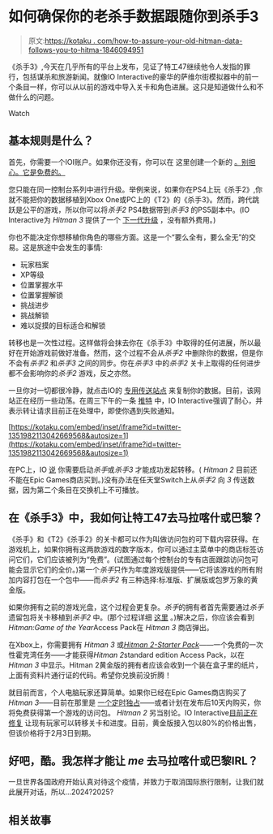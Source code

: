 # 如何确保你的老杀手数据跟随你到杀手3

> 原文:[https://kotaku . com/how-to-assure-your-old-hitman-data-follows-you-to-hitma-1846094951](https://kotaku.com/how-to-ensure-your-old-hitman-data-follows-you-to-hitma-1846094951)

《杀手3》,今天在几乎所有的平台上发布，见证了特工47继续他令人发指的罪行，包括谋杀和旅游新闻。就像IO Interactive的豪华的萨维尔街模拟器中的前一个条目一样，你可以从以前的游戏中导入关卡和角色进展。这只是知道做什么和不做什么的问题。

Watch

## 基本规则是什么？

首先，你需要一个IOI账户。如果你还没有，你可以在 这里创建一个新的 [。别担心。它是免费的。](https://identity.ioi.dk/connect/authorize?client_id=signup&redirect_uri=https%3A%2F%2Faccount.ioi.dk%2Fsignin-signup&response_type=id_token&scope=openid%20signup&response_mode=form_post&nonce=637467565771650075.MTVhMDk1OGItMjczOS00NjZiLTgzNGQtNjhlOTlhZDFhMTY1MTkyZDkyNjUtYmIxMC00OTg5LTgzZWYtZGZjZTRiNzVjY2M2&state=CfDJ8PFQMYgoK0pHvL7mZK9bngHvVi6OsKACU4nuyEOx_z9RHQxiQqdCNuTHmr2QYfTztketWfMe5UBOFcPy7cMsH5ZqBn_QhRnbdx0yd5un4vnAC-99Uv_67WOZ_z4VaxmeGsZ6USCfQI35FbG8IqTl_Q0j__JNIReJIYfxcKeSSOWmp21E4Djo_uhuFG7nqCVwmsVUW45c3tqo9vcr6HV49piZ5YbO48gqVCvBrrwbLjlWiRAFGRyejf90r6quAQhnvFN4oORN5f01Kovsd1rgWC2x7suN2QnkfcfjMMBXkTQ0e8HjSL84wjIiEaOkzTTjXQIHQO0ozZc1C2r3x-23ZdE8IS8oiNbkd8_tl7GDtbHdFWNWbYtyWy6kH2zzQ0KJ3j3jQY313D1z5CWGjHfvNQxfSzlPdiGYrh0QfJj0gVbk4jWAb2hj1HuH1hkbxFYrN2y2hU-LhlsTXeP9q0_YKVbO1ZRSP6yfRJnZ3OtQPIxQVj1_Z8Nv42-Cespd2uji1FwXhZNirpqEv0KETVlxmKrcrdBXKnhRi3hZPrluK12eueHxqpDezVaiU2d5Nk9VzjDNth3sl3FCo-BNKL0VORkgnAmc13q16FvdMShzqDKcV0h6B5qhaG3gs15K0wa7qV0WpSz40IjEwWgeu5khOKkyLGq0JaNY3seJeWKvf8q5PEx1DR2QI-B5fky9UjkcHb3cCp3OtT7A2vcfNmnY_G7eRWkct1KojYArSTfhHCk4I14tjFjI9f2kbN4g2ZTSed_mAYS1O33dXTFc8Y1mS6PDKM60xToJGq2kz-doP3XVFOOyM8A14dzi6_L2Hf1uIDg0qBgF3Xi4f2vqUSszIXjtgVjSpVqkR1Enah7quIIhCiNTxVKthV6wokKvx68c6XOD_JahUnoqA8WkH68dd86L_VqhB1doMfl_yfBHfd0Q3_A6yQzfdRnscnMIQepa_kYFIL3Dw6MY-ZcZtPSQNalbh4KLL8EEjpMiQs-KlW5sm_SfsN2q9EMzn2g1CBMWxUJ2ayzufXiQOrTBMA1ksSzqnk22Bdu6AUAPCD72ZSgtkCJM-n1x2BJ8Hx2hEIse5y7gsS7K5oJqjvCUkAXFBKS5MpB0V7t0_31HfBydqFLzqnHA0hW0pWWjSf310WroSvFrNmJ8klusYHo1d4C1yHnFhxYN3JmvuB4eqb0TBNyk5grPrHooMEXYqDSe0jxx91P8j_Knt59MpLCuwxrHyymyBzth2R5cmfCxMk6xSzwi204XTNLZXTQogNLhfh9pUembhME2CGy4nTRlqRjqlCIal2DkxayOJfFmSe4o2ukz8IIHYC1Uq-NWCxVe81WcHw&x-client-SKU=ID_NETSTANDARD2_0&x-client-ver=5.5.0.0)

您只能在同一控制台系列中进行升级。举例来说，如果你在PS4上玩《杀手2》,你就不能把你的数据移植到Xbox One或PC上的《T2》的《杀手3》。然而，跨代跳跃是公平的游戏，所以你可以将*杀手2* PS4数据带到*杀手3* 的PS5副本中。(IO Interactive为 *Hitman 3* 提供了一个 [下一代升级](https://kotaku.com/hitman-3-comes-out-january-20-next-gen-upgrade-will-be-1844867240) ，没有额外费用。)

你也不能决定你想移植你角色的哪些方面。这是一个“要么全有，要么全无”的交易。这是旅途中会发生的事情:

*   玩家档案
*   XP等级
*   位置掌握水平
*   位置掌握解锁
*   挑战进步
*   挑战解锁
*   难以捉摸的目标适合和解锁

转移也是一次性过程。这样做将会抹去你在《杀手3》中取得的任何进展，所以最好在开始游戏前做好准备。然而，这个过程不会从*杀手2* 中删除你的数据，但是你不会有*杀手2* 和*杀手3* 之间的同步。你在*杀手3* 中的*杀手2* 关卡上取得的任何进步都不会影响你的*杀手2* 游戏，反之亦然。

一旦你对一切都很冷静，就点击IO的 [专用传送站点](https://profile.hitman.com/) 来复制你的数据。目前，该网站正在经历一些动荡。在周三下午的一条 [推特](https://twitter.com/IOInteractive/status/1351982113042669568) 中，IO Interactive强调了耐心，并表示转让请求目前正在处理中，即使你遇到失败通知。

 [https://kotaku.com/embed/inset/iframe?id=twitter-1351982113042669568&autosize=1](https://kotaku.com/embed/inset/iframe?id=twitter-1351982113042669568&autosize=1) 

在PC上，IO [说](https://www.ioi.dk/hitman-3-pre-launch-guide/) 你需要启动*杀手*或*杀手3* 才能成功发起转移。( *Hitman 2* 目前还不能在Epic Games商店买到。)没有办法在任天堂Switch上从*杀手2* 向 *3* 传送数据，因为第二个条目在交换机上不可播放。

## 在《杀手3》中，我如何让特工47去马拉喀什或巴黎？

《杀手》和《T2》《杀手2》的关卡都可以作为叫做访问包的可下载内容获得。在游戏机上，如果你拥有这两款游戏的数字版本，你可以通过主菜单中的商店标签访问它们，它们应该被列为“免费”。(试图通过每个控制台的专有店面跟踪访问包可能会显示它们的全价。)第一个*杀手*只作为年度游戏版提供——它将该游戏的所有附加内容打包在一个包中——而*杀手2* 有三种选择:标准版、扩展版或包罗万象的黄金版。

如果你拥有之前的游戏光盘，这个过程会更复杂。*杀手*的拥有者首先需要通过*杀手*遗留包将关卡移植到*杀手2* 中。(那个过程详细 [这里](https://www.ioi.dk/hitman-legacy-faq/) 。)解决之后，你应该会看到*Hitman:Game of the Year*Access Pack在 *Hitman 3* 商店弹出。

在Xbox上，你需要拥有 *Hitman 3* 或[*Hitman 2-Starter Pack*](https://www.microsoft.com/en-us/p/hitman-2-free-starter-pack/c2t9s41wvcmf?activetab=pivot:overviewtab)——一个免费的一次性霍克湾任务——才能获得*Hitman 2*standard edition Access Pack，以在 *Hitman 3* 中显示。Hitman 2黄金版的拥有者应该会收到一个装在盒子里的纸片，上面有资料片通行证的代码。希望你兑换前没折腾！

就目前而言，个人电脑玩家还算简单。如果你已经在Epic Games商店购买了*Hitman 3*——目前在那里是 [一个定时独占](https://kotaku.com/hitman-3-will-be-an-epic-games-store-timed-exclusive-on-1844788259)——或者计划在发布后10天内购买，你将免费获得第一个游戏的访问包。 *Hitman 2* 另当别论。IO Interactive[目前正在修复](https://kotaku.com/pc-players-will-have-to-buy-hitman-2-all-over-again-to-1846070502) 让现有玩家可以转移关卡和进度。目前，黄金版接入包以80%的价格出售，但该价格将于2月3日到期。

## 好吧，酷。我怎样才能让 *me* 去马拉喀什或巴黎IRL？

一旦世界各国政府开始认真对待这个疫情，并致力于取消国际旅行限制，让我们就此展开对话，所以…2024?2025?

## 相关故事